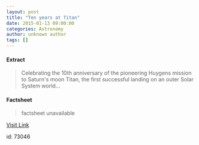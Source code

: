 ```yaml
---
layout: post
title: "Ten years at Titan"
date: 2015-01-13 09:00:00
categories: Astronomy
author: unknown author
tags: []
---
```



#### Extract
>Celebrating the 10th anniversary of the pioneering Huygens mission to Saturn's moon Titan, the first successful landing on an outer Solar System world...

#### Factsheet
>factsheet unavailable

[Visit Link](http://www.esa.int/Our_Activities/Space_Science/Highlights/Ten_years_at_Titan)

id:   73046

